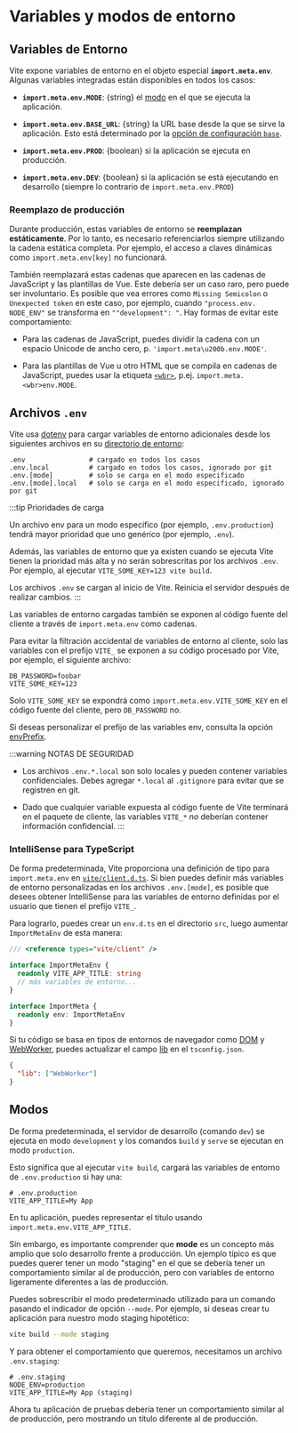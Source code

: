 # Variables y modos de entorno

## Variables de Entorno

Vite expone variables de entorno en el objeto especial **`import.meta.env`**. Algunas variables integradas están disponibles en todos los casos:

- **`import.meta.env.MODE`**: {string} el [modo](#modos) en el que se ejecuta la aplicación.

- **`import.meta.env.BASE_URL`**: {string} la URL base desde la que se sirve la aplicación. Esto está determinado por la [opción de configuración `base`](/config/#base).

- **`import.meta.env.PROD`**: {boolean} si la aplicación se ejecuta en producción.

- **`import.meta.env.DEV`**: {boolean} si la aplicación se está ejecutando en desarrollo (siempre lo contrario de `import.meta.env.PROD`)

### Reemplazo de producción

Durante producción, estas variables de entorno se **reemplazan estáticamente**. Por lo tanto, es necesario referenciarlos siempre utilizando la cadena estática completa. Por ejemplo, el acceso a claves dinámicas como `import.meta.env[key]` no funcionará.

También reemplazará estas cadenas que aparecen en las cadenas de JavaScript y las plantillas de Vue. Este debería ser un caso raro, pero puede ser involuntario. Es posible que vea errores como `Missing Semicolon` o `Unexpected token` en este caso, por ejemplo, cuando `"process.env.`<wbr>`NODE_ENV"` se transforma en `""development": "`. Hay formas de evitar este comportamiento:

- Para las cadenas de JavaScript, puedes dividir la cadena con un espacio Unicode de ancho cero, p. `'import.meta\u200b.env.MODE'`.

- Para las plantillas de Vue u otro HTML que se compila en cadenas de JavaScript, puedes usar la etiqueta [`<wbr>`](https://developer.mozilla.org/en-US/docs/Web/HTML/Element/wbr), p.ej. `import.meta.<wbr>env.MODE`.

## Archivos `.env`

Vite usa [dotenv](https://github.com/motdotla/dotenv) para cargar variables de entorno adicionales desde los siguientes archivos en su [directorio de entorno](/config/#envdir):

```
.env                # cargado en todos los casos
.env.local          # cargado en todos los casos, ignorado por git
.env.[mode]         # solo se carga en el modo especificado
.env.[mode].local   # solo se carga en el modo especificado, ignorado por git
```

:::tip Prioridades de carga

Un archivo env para un modo específico (por ejemplo, `.env.production`) tendrá mayor prioridad que uno genérico (por ejemplo, `.env`).

Además, las variables de entorno que ya existen cuando se ejecuta Vite tienen la prioridad más alta y no serán sobrescritas por los archivos `.env`. Por ejemplo, al ejecutar `VITE_SOME_KEY=123 vite build`.

Los archivos `.env` se cargan al inicio de Vite. Reinicia el servidor después de realizar cambios.
:::

Las variables de entorno cargadas también se exponen al código fuente del cliente a través de `import.meta.env` como cadenas.

Para evitar la filtración accidental de variables de entorno al cliente, solo las variables con el prefijo `VITE_` se exponen a su código procesado por Vite, por ejemplo, el siguiente archivo:

```
DB_PASSWORD=foobar
VITE_SOME_KEY=123
```

Solo `VITE_SOME_KEY` se expondrá como `import.meta.env.VITE_SOME_KEY` en el código fuente del cliente, pero `DB_PASSWORD` no.

Si deseas personalizar el prefijo de las variables env, consulta la opción [envPrefix](/config/index#envprefix).

:::warning NOTAS DE SEGURIDAD

- Los archivos `.env.*.local` son solo locales y pueden contener variables confidenciales. Debes agregar `*.local` al `.gitignore` para evitar que se registren en git.

- Dado que cualquier variable expuesta al código fuente de Vite terminará en el paquete de cliente, las variables `VITE_*` _no_ deberían contener información confidencial.
  :::

### IntelliSense para TypeScript

De forma predeterminada, Vite proporciona una definición de tipo para `import.meta.env` en [`vite/client.d.ts`](https://github.com/vitejs/vite/blob/main/packages/vite/client.d.ts). Si bien puedes definir más variables de entorno personalizadas en los archivos `.env.[mode]`, es posible que desees obtener IntelliSense para las variables de entorno definidas por el usuario que tienen el prefijo `VITE_`.

Para lograrlo, puedes crear un `env.d.ts` en el directorio `src`, luego aumentar `ImportMetaEnv` de esta manera:

```typescript
/// <reference types="vite/client" />

interface ImportMetaEnv {
  readonly VITE_APP_TITLE: string
  // más variables de entorno...
}

interface ImportMeta {
  readonly env: ImportMetaEnv
}
```

Si tu código se basa en tipos de entornos de navegador como [DOM](https://github.com/microsoft/TypeScript/blob/main/lib/lib.dom.d.ts) y [WebWorker](https://github.com/microsoft/TypeScript/blob/main/lib/lib.webworker.d.ts), puedes actualizar el campo
[lib](https://www.typescriptlang.org/tsconfig#lib) en el `tsconfig.json`.

```json
{
  "lib": ["WebWorker"]
}
```

## Modos

De forma predeterminada, el servidor de desarrollo (comando `dev`) se ejecuta en modo `development` y los comandos `build` y `serve` se ejecutan en modo `production`.

Esto significa que al ejecutar `vite build`, cargará las variables de entorno de `.env.production` si hay una:

```
# .env.production
VITE_APP_TITLE=My App
```

En tu aplicación, puedes representar el título usando `import.meta.env.VITE_APP_TITLE`.

Sin embargo, es importante comprender que **mode** es un concepto más amplio que solo desarrollo frente a producción. Un ejemplo típico es que puedes querer tener un modo "staging" en el que se debería tener un comportamiento similar al de producción, pero con variables de entorno ligeramente diferentes a las de producción.

Puedes sobrescribir el modo predeterminado utilizado para un comando pasando el indicador de opción `--mode`. Por ejemplo, si deseas crear tu aplicación para nuestro modo staging hipotético:

```bash
vite build --mode staging
```

Y para obtener el comportamiento que queremos, necesitamos un archivo `.env.staging`:

```
# .env.staging
NODE_ENV=production
VITE_APP_TITLE=My App (staging)
```

Ahora tu aplicación de pruebas debería tener un comportamiento similar al de producción, pero mostrando un título diferente al de producción.
